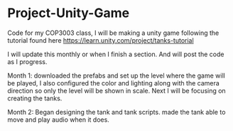# Project-Unity-Game

Code for my COP3003 class, I will be making a unity game following the tutorial found here https://learn.unity.com/project/tanks-tutorial

I will update this monthly or when I finish a section. And will post the code as I progress.

Month 1: downloaded the prefabs and set up the level where the game will be played, I also configured the color and lighting along with the camera direction so only the level will be shown in scale. Next I will be focusing on creating the tanks.

Month 2: Began designing the tank and tank scripts. made the tank able to move and play audio when it does. 
